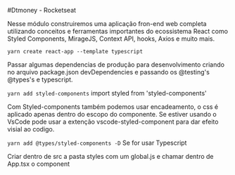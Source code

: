 #Dtmoney - Rocketseat

Nesse módulo construiremos uma aplicação fron-end web completa utilizando conceitos e ferramentas importantes do ecossistema React como Styled Components, MirageJS, Context API, hooks, Axios e muito mais.

 `yarn create react-app --template typescript`
 
 Passar algumas dependencias de produção para desenvolvimento criando no arquivo package.json devDependencies e passando os @testing's @types's e typescript.

 `yarn add styled-components` import styled from 'styled-components'

 Com Styled-components também podemos usar encadeamento, o css é aplicado apenas dentro do escopo do componente.
 Se estiver usando o VsCode pode usar a extenção vscode-styled-component para dar efeito visial ao codigo.

 `yarn add @types/styled-components -D` Se for usar Typescript

 
 Criar dentro de src a pasta styles com um global.js e chamar dentro de App.tsx o component <GlobalStyle />
 

 

